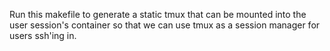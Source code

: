 Run this makefile to generate a static tmux that can be mounted into the user session's container so that we can use tmux as a session manager for users ssh'ing in.
